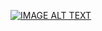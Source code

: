 [![IMAGE ALT TEXT](https://img.youtube.com/vi/paOPKaoYeRo/maxresdefault.jpg)](https://www.youtube.com/watch?v=paOPKaoYeRo)
